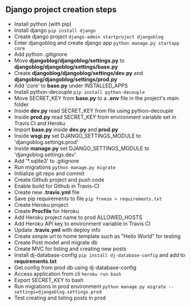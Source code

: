 Django project creation steps
--------------------
- Install python (with pip)
- Install django `pip install django`
- Create django project `django-admin startproject djangoblog`
- Enter djangoblog and create django app `python manage.py startapp core`
- Add python .gitignore
- Move **djangoblog/djangoblog/settings.py** to **djangoblog/djangoblog/settings/base.py**
- Create **djangoblog/djangoblog/settings/dev.py** and **djangoblog/djangoblog/settings/prod.py**
- Add 'core' to **base.py** under INSTALLED_APPS
- Install python-decouple `pip install python-decouple`
- Move SECRET_KEY from **base.py** to a **.env** file in the project's main folder
- Inside **dev.py** read SECRET_KEY from file using python-decouple
- Inside **prod.py** read SECRET_KEY from environment variable set in Travis CI and Heroku
- Import **base.py** inside **dev.py** and **prod.py**
- Inside **wsgi.py** set DJANGO_SETTINGS_MODULE to 'djangoblog.settings.prod'
- Inside **manage.py** set DJANGO_SETTINGS_MODULE to 'djangoblog.settings.dev'
- Add '\*.sqlite3' to .gitignore
- Run migrations `python manage.py migrate`
- Initialize git repo and commit
- Create Github project and push code
- Enable build for Github in Travis-CI
- Create new **.travis.yml** file
- Save pip requirements to file `pip freeze > requirements.txt`
- Create Heroku project
- Create **Procfile** for Heroku
- Add Heroku project name to prod ALLOWED_HOSTS
- Add Heroku API key to environment variable in Travis CI
- Update **.travis.yml** with deploy info
- Create simple url to home template such as "Hello World" for testing
- Create Post model and migrate db
- Create MVC for listing and creating new posts
- Install dj-database-config `pip install dj-database-config` and add to **requirements.txt**
- Get config from prod db using dj-database-config
- Access application from cli `heroku run bash`
- Export SECRET_KEY to bash
- Run migrations in prod environment `python manage.py migrate --settings=djangoblog.settings.prod`
- Test creating and listing posts in prod

